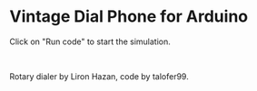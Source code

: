# Vintage Dial Phone for Arduino

Click on "Run code" to start the simulation.

<wokwi-rotary-dialer pinList="dial:3 pulse:2"></wokwi-rotary-dialer> <br/>
<wokwi-lcd1602 pinList="rs:12 enable:11 d7:7 d6:8 d5:9 d4:10"></wokwi-lcd1602>

Rotary dialer by Liron Hazan, code by talofer99.
